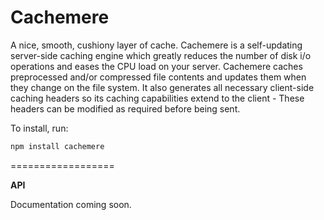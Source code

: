 Cachemere
======

A nice, smooth, cushiony layer of cache.
Cachemere is a self-updating server-side caching engine which greatly reduces the number of disk i/o operations and eases the CPU load on your server.
Cachemere caches preprocessed and/or compressed file contents and updates them when they change on the file system.
It also generates all necessary client-side caching headers so its caching capabilities extend to the client - These headers can be modified as required before being sent.

To install, run:

```bash
npm install cachemere
```

==================

**API**

Documentation coming soon.
